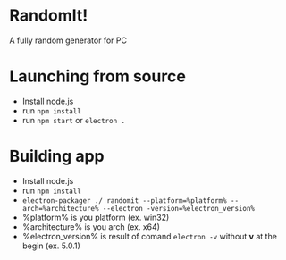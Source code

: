 # RandomIt!
A fully random generator for PC
# Launching from source
 - Install node.js
 - run `npm install`
 - run `npm start` or `electron .`
# Building app
 - Install node.js
 - run `npm install`
 - `electron-packager ./ randomit --platform=%platform% --arch=%architecture% --electron
-version=%electron_version%`
 - %platform% is you platform (ex. win32)
 - %architecture% is you arch (ex. x64)
 - %electron_version% is result of comand `electron -v` without **v** at the begin (ex. 5.0.1)

